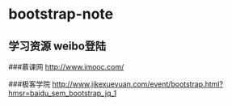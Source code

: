 # bootstrap-note
学习资源 weibo登陆
----------
###慕课网
http://www.imooc.com/

###极客学院
http://www.jikexueyuan.com/event/bootstrap.html?hmsr=baidu_sem_bootstrap_jq_1
